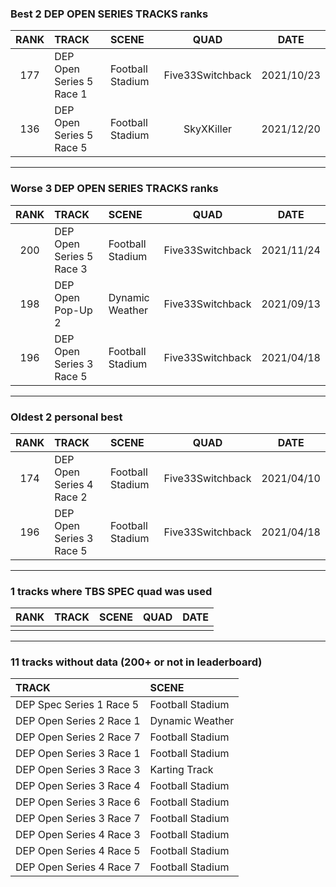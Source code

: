 ### Best 2 DEP OPEN SERIES TRACKS ranks
|RANK|TRACK|SCENE|QUAD|DATE|
|:---:|:---|:---|:---:|:---:|
|177|DEP Open Series 5 Race 1|Football Stadium|Five33Switchback|2021/10/23|
|136|DEP Open Series 5 Race 5|Football Stadium|SkyXKiller|2021/12/20|
---
### Worse 3 DEP OPEN SERIES TRACKS ranks
|RANK|TRACK|SCENE|QUAD|DATE|
|:---:|:---|:---|:---:|:---:|
|200|DEP Open Series 5 Race 3|Football Stadium|Five33Switchback|2021/11/24|
|198|DEP Open Pop-Up 2|Dynamic Weather|Five33Switchback|2021/09/13|
|196|DEP Open Series 3 Race 5|Football Stadium|Five33Switchback|2021/04/18|
---
### Oldest 2 personal best
|RANK|TRACK|SCENE|QUAD|DATE|
|:---:|:---|:---|:---:|:---:|
|174|DEP Open Series 4 Race 2|Football Stadium|Five33Switchback|2021/04/10|
|196|DEP Open Series 3 Race 5|Football Stadium|Five33Switchback|2021/04/18|
---
### 1 tracks where TBS SPEC quad was used
|RANK|TRACK|SCENE|QUAD|DATE|
|:---:|:---|:---|:---:|:---:|
||||||
---
### 11 tracks without data (200+ or not in leaderboard)
|TRACK|SCENE|
|:---|:---|
|DEP Spec Series 1 Race 5|Football Stadium|
|DEP Open Series 2 Race 1|Dynamic Weather|
|DEP Open Series 2 Race 7|Football Stadium|
|DEP Open Series 3 Race 1|Football Stadium|
|DEP Open Series 3 Race 3|Karting Track|
|DEP Open Series 3 Race 4|Football Stadium|
|DEP Open Series 3 Race 6|Football Stadium|
|DEP Open Series 3 Race 7|Football Stadium|
|DEP Open Series 4 Race 3|Football Stadium|
|DEP Open Series 4 Race 5|Football Stadium|
|DEP Open Series 4 Race 7|Football Stadium|
